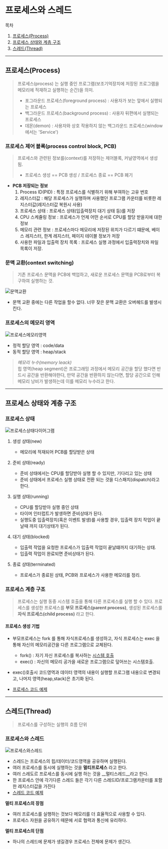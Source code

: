 # 프로세스와 스레드
목차
1. [프로세스(Process)](#프로세스(Process))
2. [프로세스 상태와 계층 구조](#프로세스-상태와-계층-구조)
3. [스레드(Thread)](#스레드(Thread))
---
## 프로세스(Process)
> 프로세스(process) 는 실행 중인 프로그램(보조기억장치에 저장된 프로그램을 메모리에 적재하고 실행하는 순간)을 의미.
>  * 포그라운드 프로세스(foreground process) : 사용자가 보는 앞에서 실행되는 프로세스
>  * 백그라운드 프로세스(background process) : 사용자 뒤편에서 실행되는 프로세스
>   * 데몬(demon) : 사용자와 상호 작용하지 않는 백그라운드 프로세스(window 에서는 'Service')

### 프로세스 제어 블록(process control block, PCB)
> 프로세스와 관련된 정보를(context)를 저장하는 제어블록, 커널영역에서 생성됨.   
>  * 프로세스 생성 == PCB 생성 / 프로세스 종료 ==  PCB 폐기
* __PCB 저장되는 정보__
  1. Process ID(PID) : 특정 프로세스를 식별하기 위해 부여하는 고유 번호
  2. 레지스터값 : 해당 프로세스가 실행하며 사용했던 프로그램 카운터를 비롯한 레지스터값(레지스터값 복원시 사용)
  3. 프로세스 상태 : 프로세스 상태(입출력장치 대기 상태 등)를 저장
  4. CPU 스케쥴링 정보 : 프로세스가 언제 어떤 순서로 CPU를 할당 받을지에 대한 정보
  5. 메모리 관련 정보 : 프로세스마다 메모리에 저장된 위치가 다르기 떄문에, 베이스 레지스터, 한계 레지스터, 페이지 테이블 정보가 저장
  6. 사용한 파일과 입출력 장치 목록 : 프로세스 실행 과정에서 입출력장치와 파일 목록이 저장.

### 문맥 교환(context switching)
> 기존 프로세스 문맥을 PCB에 백업하고, 새로운 프로세스 문맥을 PCB로부터 복구하여 실행하는 것.
>
![문맥교환](./IMG/문맥교환.png)
 * 문맥 교환 중에는 다른 작업을 할수 없다. 너무 잦은 문맥 교환은 오버헤드를 발생시킨다.

### 프로세스의 메모리 영역
![프로세스메모리영역](./IMG/프로세스메모리영역.png)
* 정적 할당 영역 : code/data
* 동적 할당 영역 : heap/stack

> _메모리 누수(memory leack)_   
> 힙 영역(heap segment)은 프로그래밍 과정에서 메모리 공간을 할당 했다면 반드시 공간을 반환해야한다,
> 만약 공간을 반환하지 않는다면, 할당 공간으로 인해 메모리 낭비가 발생하는데 이를 메모리 누수라고 한다.

---
## 프로세스 상태와 계층 구조

### 프로세스 상태
![프로세스상태다이어그램](./IMG/프로세스상태다이어그램.png)

1. 생성 상태(new)
   * 메모리에 적재되어 PCB를 할당받은 상태

2. 준비 상태(ready)
   * 준비 상태에서는 CPU를 할당받아 실행 할 수 있지만, 기다리고 있는 상태
   * 준비 상태에서 프로세스 실행 상태로 전환 되는 것을 디스패치(dispatch)라고 한다.

3. 실행 상태(running)
   * CPU를 할당받아 실행 중인 상태
   * 타이머 인터럽트가 발생하면 준비상태가 된다.
   * 실행도중 입출력장치(혹은 이벤트 발생)를 사용할 경우, 입출력 장치 작업이 끝날때 까지 대기상태가 된다.
   
4. 대기 상태(blocked)
   * 입출력 작업을 요청한 프로세스가 입출력 작업이 끝날떄까지 대기하는 상태.
   * 입출력 작업이 완료되면 준비상태가 된다.

5. 종료 상태(terminated)
   * 프로세스가 종료된 상태, PCB와 프로세스가 사용한 메모리를 정리.


### 프로세스 계층 구조
> 프로세스는 실행 동중 시스템 호출을 통해 다른 프로세스를 실행 할 수 있다. 프로세스를 생성한 프로세스를
> __부모 프로세스(parent process)__, 생성된 프로세스를 __자식 프로세스(child process)__ 라고 한다.

#### 프로세스 생성 기법
* 부모프로세스는 fork 를 통해 자식프로세스를 생성하고, 자식 프로세스는 exec 을 통해 자신의 메모리공간을 다른 프로그램으로 교체된다.

  * fork() : 자기 자신 프로세스를 복사하는 [시스템 호출](./00%20이중모드와%20시스템호출.md)
  * exec() : 자신의 메모리 공가을 새로운 프로그램으로 덮어쓰는 시스템호출.

* exec()호출시 코드영역과 데이터 영역의 내용이 실행할 프로그램 내용으로 변경되고, 나머지 영역(heap,stack)은 초기화 된다.
* [프로세스 코드 예제](code/프로세스다루기.py)
---
## 스레드(Thread)

> 프로세스를 구성하는 실행의 흐름 단위

### 프로세스와 스레드

![프로세스와스레드](./IMG/프로세스와스레드.png)
* 스레드는 프로세스의 힙/데이터/코드영역을 공유하며 실행된다.
* 여러 프로세스를 동시에 실행하는 것을 __멀티프로세스__ 라고 한다.
* 여러 스레도르 프로세스를 동시에 실행 하는 것을 __멀티스레드__라고 한다.
* 한 프로세스 안에 각기다른 스레드 들은 각기 다른 스레드ID/프로그램카운터를 포함한 레지스터값을 가진다
* [스레드 코드 예제](code/스레드다루기.py)

__멀티 프로세스의 장점__
* 여러 프로세스를 실행하는 것보다 메모리를 더 효율적으로 사용할 수 있다.
* 프로세스 자원을 공유하기 때문에 서로 협력과 통신에 유리하다.

__멀티 프로세스의 단점__
* 하나의 스레드에 문제가 생길경우 프로세스 전체에 문제가 생긴다.



